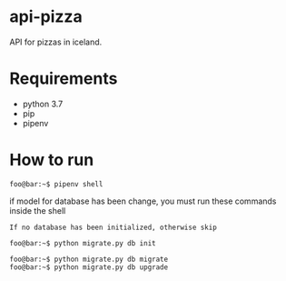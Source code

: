 # api-pizza

API for pizzas in iceland.

# Requirements

- python 3.7
- pip
- pipenv

# How to run

```console
foo@bar:~$ pipenv shell
```

if model for database has been change, you must run these commands inside the shell

```console
If no database has been initialized, otherwise skip

foo@bar:~$ python migrate.py db init
```

```console
foo@bar:~$ python migrate.py db migrate
foo@bar:~$ python migrate.py db upgrade
```

